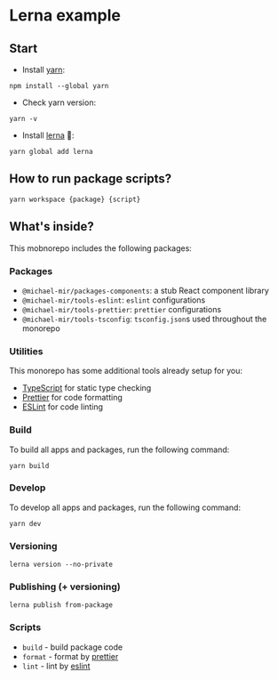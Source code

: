 # Lerna example

## Start

- Install [yarn](https://yarnpkg.com/):

`npm install --global yarn`

- Check yarn version:

`yarn -v`

- Install [lerna](https://github.com/lerna/lerna) 🐉:

`yarn global add lerna`

## How to run package scripts?

`yarn workspace {package} {script}`

## What's inside?

This mobnorepo includes the following packages:

### Packages

- `@michael-mir/packages-components`: a stub React component library
- `@michael-mir/tools-eslint`: `eslint` configurations
- `@michael-mir/tools-prettier`: `prettier` configurations
- `@michael-mir/tools-tsconfig`: `tsconfig.json`s used throughout the monorepo

### Utilities

This monorepo has some additional tools already setup for you:

- [TypeScript](https://www.typescriptlang.org/) for static type checking
- [Prettier](https://prettier.io) for code formatting
- [ESLint](https://eslint.org/) for code linting

### Build

To build all apps and packages, run the following command:

`yarn build`

### Develop

To develop all apps and packages, run the following command:

`yarn dev`

### Versioning

`lerna version --no-private`

### Publishing (+ versioning)

`lerna publish from-package`

### Scripts

- `build` - build package code
- `format` - format by [prettier](https://prettier.io/docs/en/options.html)
- `lint` - lint by [eslint](https://eslint.org/docs/latest/user-guide/configuring/)
